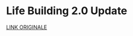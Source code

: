 # Life Building 2.0 Update

[LINK ORIGINALE](https://chatgpt.com/c/6808ac6f-c5a4-800d-87c6-e7efef7b08fb)
